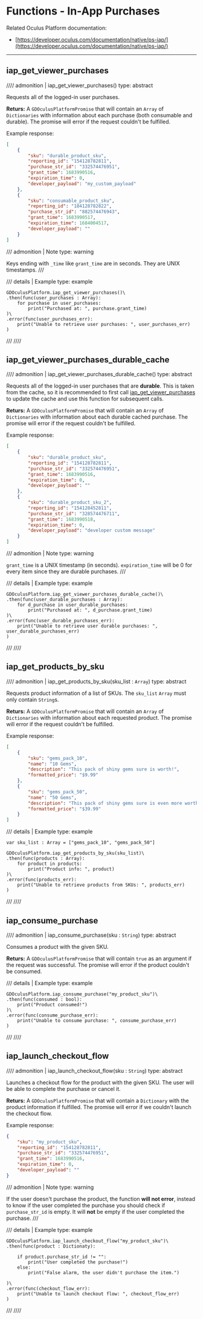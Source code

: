 # Functions - In-App Purchases
Related Oculus Platform documentation:

- [https://developer.oculus.com/documentation/native/ps-iap/](https://developer.oculus.com/documentation/native/ps-iap/)

------
## iap_get_viewer_purchases
//// admonition | iap_get_viewer_purchases()
    type: abstract

Requests all of the logged-in user purchases.

**Returs:** A `GDOculusPlatformPromise` that will contain an `Array` of `Dictionaries` with information about each purchase (both consumable and durable). The promise will error if the request couldn't be fulfilled.

Example response:
``` json linenums="1"
[
    {
        "sku": "durable_product_sku",
        "reporting_id": "154128782811",
        "purchase_str_id": "332574476951",
        "grant_time": 1683990516,
        "expiration_time": 0,
        "developer_payload": "my_custom_payload"
    },
    {
        "sku": "consumable_product_sku",
        "reporting_id": "184128782822",
        "purchase_str_id": "882574476943",
        "grant_time": 1683990517,
        "expiration_time": 1684004517,
        "developer_payload": ""
    }
]
```

/// admonition | Note
    type: warning

Keys ending with `_time` like `grant_time` are in seconds. They are UNIX timestamps.
///

/// details | Example
    type: example
``` gdscript linenums="1"
GDOculusPlatform.iap_get_viewer_purchases()\
.then(func(user_purchases : Array):
    for purchase in user_purchases:
        print("Purchased at: ", purchase.grant_time)
)\
.error(func(user_purchases_err):
    print("Unable to retrieve user purchases: ", user_purchases_err)
)
```
///
////

## iap_get_viewer_purchases_durable_cache
//// admonition | iap_get_viewer_purchases_durable_cache()
    type: abstract

Requests all of the logged-in user purchases that are **durable**. This is taken from the cache, so it is recommended to first call [iap_get_viewer_purchases](#iap_get_viewer_purchases) to update the cache and use this function for subsequent calls.

**Returs:** A `GDOculusPlatformPromise` that will contain an `Array` of `Dictionaries` with information about each durable cached purchase. The promise will error if the request couldn't be fulfilled.

Example response:
``` json linenums="1"
[
    {
        "sku": "durable_product_sku",
        "reporting_id": "154128782811",
        "purchase_str_id": "332574476951",
        "grant_time": 1683990516,
        "expiration_time": 0,
        "developer_payload": ""
    },
    {
        "sku": "durable_product_sku_2",
        "reporting_id": "154128452811",
        "purchase_str_id": "328574476711",
        "grant_time": 1683990518,
        "expiration_time": 0,
        "developer_payload": "developer custom message"
    }
]
```

/// admonition | Note
    type: warning

`grant_time` is a UNIX timestamp (in seconds). `expiration_time` will be 0 for every item since they are durable purchases.
///

/// details | Example
    type: example
``` gdscript linenums="1"
GDOculusPlatform.iap_get_viewer_purchases_durable_cache()\
.then(func(user_durable_purchases : Array):
    for d_purchase in user_durable_purchases:
        print("Purchased at: ", d_purchase.grant_time)
)\
.error(func(user_durable_purchases_err):
    print("Unable to retrieve user durable purchases: ", user_durable_purchases_err)
)
```
///
////

## iap_get_products_by_sku
//// admonition | iap_get_products_by_sku(sku_list : `Array`)
    type: abstract

Requests product information of a list of SKUs. The `sku_list` `Array` must only contain `String`s.

**Returs:** A `GDOculusPlatformPromise` that will contain an `Array` of `Dictionaries` with information about each requested product. The promise will error if the request couldn't be fulfilled.

Example response:
``` json linenums="1"
[
    {
        "sku": "gems_pack_10",
        "name": "10 Gems",
        "description": "This pack of shiny gems sure is worth!",
        "formatted_price": "$9.99"
    },
    {
        "sku": "gems_pack_50",
        "name": "50 Gems",
        "description": "This pack of shiny gems sure is even more worth!",
        "formatted_price": "$39.99"
    }
]
```

/// details | Example
    type: example
``` gdscript linenums="1"
var sku_list : Array = ["gems_pack_10", "gems_pack_50"]

GDOculusPlatform.iap_get_products_by_sku(sku_list)\
.then(func(products : Array):
    for product in products:
        print("Product info: ", product)
)\
.error(func(products_err):
    print("Unable to retrieve products from SKUs: ", products_err)
)
```
///
////

## iap_consume_purchase
//// admonition | iap_consume_purchase(sku : `String`)
    type: abstract

Consumes a product with the given SKU.

**Returs:** A `GDOculusPlatformPromise` that will contain `true` as an argument if the request was successful. The promise will error if the product couldn't be consumed.

/// details | Example
    type: example
``` gdscript linenums="1"
GDOculusPlatform.iap_consume_purchase("my_product_sku")\
.then(func(consumed : bool):
    print("Product consumed!")
)\
.error(func(consume_purchase_err):
    print("Unable to consume purchase: ", consume_purchase_err)
)
```
///
////

## iap_launch_checkout_flow
//// admonition | iap_launch_checkout_flow(sku : `String`)
    type: abstract

Launches a checkout flow for the product with the given SKU. The user will be able to complete the purchase or cancel it.

**Returs:** A `GDOculusPlatformPromise` that will contain a `Dictionary` with the product information if fulfilled. The promise will error if we couldn't launch the checkout flow.

Example response:
``` json linenums="1"
{
    "sku": "my_product_sku",
    "reporting_id": "154128782811",
    "purchase_str_id": "332574476951",
    "grant_time": 1683990516,
    "expiration_time": 0,
    "developer_payload": ""
}
```

/// admonition | Note
    type: warning

If the user doesn't purchase the product, the function **will not error**, instead to know if the user completed the purchase you should check if `purchase_str_id` is empty. It will **not** be empty if the user completed the purchase.
///

/// details | Example
    type: example
``` gdscript linenums="1"
GDOculusPlatform.iap_launch_checkout_flow("my_product_sku")\
.then(func(product : Dictionaty):
    
    if product.purchase_str_id != "":
        print("User completed the purchase!")
    else:
        print("False alarm, the user didn't purchase the item.")

)\
.error(func(checkout_flow_err):
    print("Unable to launch checkout flow: ", checkout_flow_err)
)
```
///
////